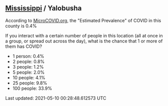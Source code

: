 
## [Mississippi](/united-states/mississippi) / Yalobusha

According to [MicroCOVID.org](http://microcovid.org),
the "Estimated Prevalence" of COVID in this county is 0.4%

If you interact with a certain number of people in this location
(all at once in a group, or spread out across the day), what is the chance that
1 or more of them has COVID?

- 1 person: 0.4%
- 2 people: 0.8%
- 3 people: 1.2%
- 5 people: 2.0%
- 10 people: 4.1%
- 25 people: 9.8%
- 100 people: 33.9%

Last updated: 2021-05-10 00:28:48.612573 UTC
